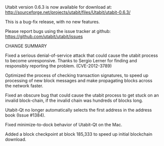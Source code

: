 Utabit version 0.6.3 is now available for download at:
  http://sourceforge.net/projects/utabit/files/Utabit/utabit-0.6.3/

This is a bug-fix release, with no new features.

Please report bugs using the issue tracker at github:
  https://github.com/utabit/utabit/issues

CHANGE SUMMARY

Fixed a serious denial-of-service attack that could cause the
utabit process to become unresponsive. Thanks to Sergio Lerner
for finding and responsibly reporting the problem. (CVE-2012-3789)

Optimized the process of checking transaction signatures, to
speed up processing of new block messages and make propagating
blocks across the network faster.

Fixed an obscure bug that could cause the utabit process to get
stuck on an invalid block-chain, if the invalid chain was
hundreds of blocks long.

Utabit-Qt no longer automatically selects the first address
in the address book (Issue #1384).

Fixed minimize-to-dock behavior of Utabit-Qt on the Mac.

Added a block checkpoint at block 185,333 to speed up initial
blockchain download.
